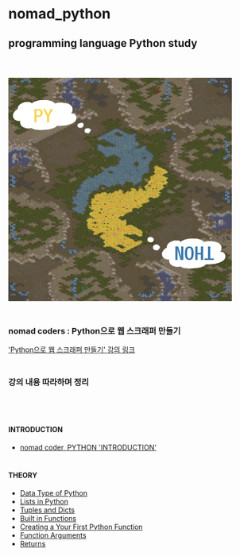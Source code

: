 # nomad_python
## programming language Python study
　  
　  
![enrollment_course](https://github.com/nimkoes/nomad_python/blob/main/assets/python_custom_logo.png?raw=true "enrollment_course")
　  
　  
  ### nomad coders : Python으로 웹 스크래퍼 만들기  
['Python으로 웹 스크래퍼 만들기' 강의 링크][link_course]
　  
　  
  ### **강의 내용 따라하며 정리**
　  
　  
#### INTRODUCTION
 - [nomad coder, PYTHON 'INTRODUCTION'][link_blog_001]  
　  
#### THEORY
 - [Data Type of Python][link_blog_002]
 - [Lists in Python][link_blog_003]
 - [Tuples and Dicts][link_blog_004]
 - [Built in Functions][link_blog_005]
 - [Creating a Your First Python Function][link_blog_006]
 - [Function Arguments][link_blog_007]
 - [Returns][link_blog_008]



[link_course]:https://nomadcoders.co/python-for-beginners/lobby

[link_blog_001]:https://xxxelppa.tistory.com/306

[link_blog_002]:https://xxxelppa.tistory.com/307
[link_blog_003]:https://xxxelppa.tistory.com/308
[link_blog_004]:https://xxxelppa.tistory.com/309
[link_blog_005]:https://xxxelppa.tistory.com/310
[link_blog_006]:https://xxxelppa.tistory.com/311
[link_blog_007]:https://xxxelppa.tistory.com/312
[link_blog_008]:https://xxxelppa.tistory.com/313

